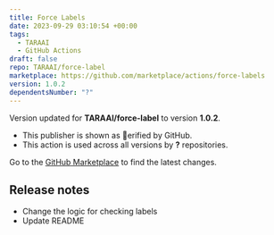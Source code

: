 ```yaml
---
title: Force Labels
date: 2023-09-29 03:10:54 +00:00
tags:
  - TARAAI
  - GitHub Actions
draft: false
repo: TARAAI/force-label
marketplace: https://github.com/marketplace/actions/force-labels
version: 1.0.2
dependentsNumber: "?"
---
```



Version updated for **TARAAI/force-label** to version **1.0.2**.
- This publisher is shown as erified by GitHub.
- This action is used across all versions by **?** repositories.

Go to the [GitHub Marketplace](https://github.com/marketplace/actions/force-labels) to find the latest changes.

## Release notes

- Change the logic for checking labels
- Update README
